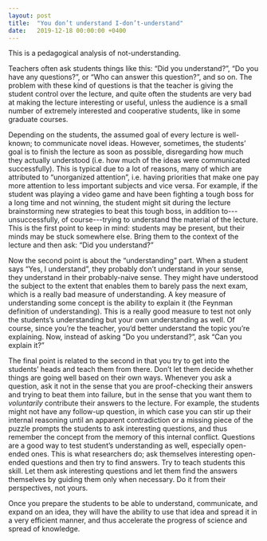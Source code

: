 ```yaml
---
layout: post
title:  "You don’t understand I-don’t-understand"
date:   2019-12-18 00:00:00 +0400
---
```


This is a pedagogical analysis of not-understanding.

Teachers often ask students things like this: “Did you understand?”, “Do you have any questions?”, or “Who can answer this question?”, and so on. The problem with these kind of questions is that the teacher is giving the student control over the lecture, and quite often the students are very bad at making the lecture interesting or useful, unless the audience is a small number of extremely interested and cooperative students, like in some graduate courses.

Depending on the students, the assumed goal of every lecture is well-known; to communicate novel ideas. However, sometimes, the students’ goal is to finish the lecture as soon as possible, disregarding how much they actually understood (i.e. how much of the ideas were communicated successfully). This is typical due to a lot of reasons, many of which are attributed to “unorganized attention”, i.e. having priorities that make one pay more attention to less important subjects and vice versa. For example, if the student was playing a video game and have been fighting a tough boss for a long time and not winning, the student might sit during the lecture brainstorming new strategies to beat this tough boss, in addition to---unsuccessfully, of course---trying to understand the material of the lecture. This is the first point to keep in mind: students may be present, but their minds may be stuck somewhere else. Bring them to the context of the lecture and then ask: “Did you understand?”

Now the second point is about the “understanding” part. When a student says “Yes, I understand”, they probably don’t understand in your sense, they understand in their probably-naive sense. They might have understood the subject to the extent that enables them to barely pass the next exam, which is a really bad measure of understanding. A key measure of understanding some concept is the ability to explain it (the Feynman definition of understanding). This is a really good measure to test not only the students’s understanding but your own understanding as well. Of course, since you’re the teacher, you‘d better understand the topic you’re explaining. Now, instead of asking “Do you understand?”, ask “Can you explain it?”

The final point is related to the second in that you try to get into the students’ heads and teach them from there. Don’t let them decide whether things are going well based on their own ways. Whenever you ask a question, ask it not in the sense that you are proof-checking their answers and trying to beat them into failure, but in the sense that you want them to *voluntarily* contribute their answers to the lecture. For example, the students might not have any follow-up question, in which case you can stir up their internal reasoning until an apparent contradiction or a missing piece of the puzzle prompts the students to ask interesting questions, and thus remember the concept from the memory of this internal conflict. Questions are a good way to test student’s understanding as well, especially open-ended ones. This is what researchers do; ask themselves interesting open-ended questions and then try to find answers. Try to teach students this skill. Let them ask interesting questions and let them find the answers themselves by guiding them only when necessary. Do it from their perspectives, not yours.

Once you prepare the students to be able to understand, communicate, and expand on an idea, they will have the ability to use that idea and spread it in a very efficient manner, and thus accelerate the progress of science and spread of knowledge.